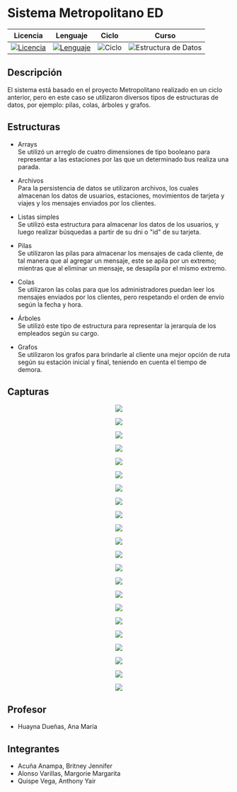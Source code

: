 # **Sistema Metropolitano ED**

<div align="center">

|Licencia|Lenguaje|Ciclo|Curso|
|:--:|:--:|:--:|:--:|
|[![Licencia](https://img.shields.io/badge/License-MIT-red.svg)](https://opensource.org/licenses/MIT)|[![Lenguaje](https://img.shields.io/badge/Language-java-blue.svg)](https://dev.java/learn/getting-started-with-java/)|![Ciclo](https://img.shields.io/badge/V-2020-green.svg)|![Estructura de Datos](https://img.shields.io/badge/Estructura_de_Datos-yellow.svg)

</div>

## Descripción

El sistema está basado en el proyecto Metropolitano realizado en un ciclo anterior, pero en este caso se utilizaron diversos tipos de estructuras de datos, por ejemplo: pilas, colas, árboles y grafos.  


## Estructuras

* Arrays\
Se utilizó un arreglo de cuatro dimensiones de tipo booleano para representar a las estaciones por las que un determinado bus realiza una parada.

* Archivos\
Para la persistencia de datos se utilizaron archivos, los cuales almacenan los datos de usuarios, estaciones, movimientos de tarjeta y viajes y los mensajes enviados por los clientes.

* Listas simples\
Se utilizó esta estructura para almacenar los datos de los usuarios, y luego realizar búsquedas a partir de su dni o "id" de su tarjeta.

* Pilas\
Se utilizaron las pilas para almacenar los mensajes de cada cliente, de tal manera que al agregar un mensaje, este se apila por un extremo; mientras que al eliminar un mensaje, se desapila por el mismo extremo.

* Colas\
Se utilizaron las colas para que los administradores puedan leer los mensajes enviados por los clientes, pero respetando el orden de envío según la fecha y hora.

* Árboles\
Se utilizó este tipo de estructura para representar la jerarquía de los empleados según su cargo.

* Grafos\
Se utilizaron los grafos para brindarle al cliente una mejor opción de ruta según su estación inicial y final, teniendo en cuenta el tiempo de demora.


## Capturas

<p align="center">
  <img src="https://github.com/anthonyquispev/ProyectoMetropolitano_ED/blob/master/capturas/MenuPrincipal.PNG">
</p>
<p align="center">
  <img src="https://github.com/anthonyquispev/ProyectoMetropolitano_ED/blob/master/capturas/Cliente_Viajes.PNG">
</p>
<p align="center">
  <img src="https://github.com/anthonyquispev/ProyectoMetropolitano_ED/blob/master/capturas/Cliente_BusesDisponibles.PNG">
</p>
<p align="center">
  <img src="https://github.com/anthonyquispev/ProyectoMetropolitano_ED/blob/master/capturas/Cliente_RecargarTarjeta.PNG">
</p>
<p align="center">
  <img src="https://github.com/anthonyquispev/ProyectoMetropolitano_ED/blob/master/capturas/Cliente_HorarioBuses.PNG">
</p>
<p align="center">
  <img src="https://github.com/anthonyquispev/ProyectoMetropolitano_ED/blob/master/capturas/Cliente_EnviarMensaje.PNG">
</p>
<p align="center">
  <img src="https://github.com/anthonyquispev/ProyectoMetropolitano_ED/blob/master/capturas/Cliente_MensajesEnviados.PNG">
</p>
<p align="center">
  <img src="https://github.com/anthonyquispev/ProyectoMetropolitano_ED/blob/master/capturas/Cliente_MensajesRecibidos.PNG">
</p>
<p align="center">
  <img src="https://github.com/anthonyquispev/ProyectoMetropolitano_ED/blob/master/capturas/Empleados_RegistroCliente.PNG">
</p>
<p align="center">
  <img src="https://github.com/anthonyquispev/ProyectoMetropolitano_ED/blob/master/capturas/Empleados_RegistroEmpleado.PNG">
</p>
<p align="center">
  <img src="https://github.com/anthonyquispev/ProyectoMetropolitano_ED/blob/master/capturas/Empleados_EditarCliente.PNG">
</p>
<p align="center">
  <img src="https://github.com/anthonyquispev/ProyectoMetropolitano_ED/blob/master/capturas/Empleados_EmitirTarjeta.PNG">
</p>
<p align="center">
  <img src="https://github.com/anthonyquispev/ProyectoMetropolitano_ED/blob/master/capturas/Empleados_RecargarTarjeta.PNG">
</p>
<p align="center">
  <img src="https://github.com/anthonyquispev/ProyectoMetropolitano_ED/blob/master/capturas/Empleados_MostrarMovimientos.PNG">
</p>
<p align="center">
  <img src="https://github.com/anthonyquispev/ProyectoMetropolitano_ED/blob/master/capturas/Empleados_IniciarViaje.PNG">
</p>
<p align="center">
  <img src="https://github.com/anthonyquispev/ProyectoMetropolitano_ED/blob/master/capturas/Empleados_FinalizarViaje.PNG">
</p>
<p align="center">
  <img src="https://github.com/anthonyquispev/ProyectoMetropolitano_ED/blob/master/capturas/Empleados_MostrarViajes.PNG">
</p>
<p align="center">
  <img src="https://github.com/anthonyquispev/ProyectoMetropolitano_ED/blob/master/capturas/Empleados_ResponderColaMensajes_2.PNG">
</p>
<p align="center">
  <img src="https://github.com/anthonyquispev/ProyectoMetropolitano_ED/blob/master/capturas/Empleados_Árbol.PNG">
</p>
<p align="center">
  <img src="https://github.com/anthonyquispev/ProyectoMetropolitano_ED/blob/master/capturas/Empleados_MostrarViajes.PNG">
</p>
<p align="center">
  <img src="https://github.com/anthonyquispev/ProyectoMetropolitano_ED/blob/master/capturas/Empleados_Rutas1.PNG">
</p>
<p align="center">
  <img src="https://github.com/anthonyquispev/ProyectoMetropolitano_ED/blob/master/capturas/Empleados_Rutas2.PNG">
</p>


## Profesor

* Huayna Dueñas, Ana María


## Integrantes

* Acuña Anampa, Britney Jennifer
* Alonso Varillas, Margorie Margarita
* Quispe Vega, Anthony Yair
